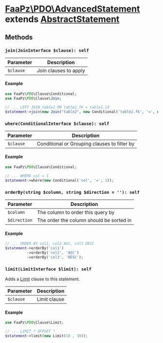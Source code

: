 # [FaaPz\PDO\AdvancedStatement](../src/AdvancedStatement.php) extends [AbstractStatement](../src/AbstractStatement.php)

## Methods

### `join(JoinInterface $clause): self`

Parameter    | Description
------------ | -----------------------------------------
`$clause`    | Join clauses to apply

#### Example

```php
use FaaPz\PDO\Clause\Conditional;
use FaaPz\PDO\Clause\Join;

// ... LEFT JOIN table2 ON table2.fk = table1.id
$statement->join(new Join("table2", new Conditional('table2.fk', '=', new Raw('table1.id'))), 'LEFT');
```

### `where(ConditionalInterface $clause): self`

Parameter    | Description
------------ | -----------------------------------------
`$clause`    | Conditional or Grouping clauses to filter by

#### Example

```php
use FaaPz\PDO\Clause\Conditional;

// ... WHERE col = 1
$statement->where(new Conditional('col', '=', 1));
```

### `orderBy(string $column, string $direction = ''): self`

Parameter    | Description
------------ | -----------------------------------------
`$column`    | The column to order this query by
`$direction` | The order the column should be sorted in

#### Example

```php
// ... ORDER BY col1, col2 ASC, col3 DESC
$statement->orderBy('col1')
          ->orderBy('col2', 'ASC')
          ->orderBy('col3', 'DESC');
```

### `limit(LimitInterface $limit): self`

Adds a [Limit](Clause/Limit.md) clause to this statement.

Parameter    | Description
------------ | -----------------------------------------
`$clause`    |  Limit clause

#### Example

```php
use FaaPz\PDO\Clause\Limit;

// ... LIMIT ? OFFSET ?
$statement->limit(new Limit(10 , 30));
```
